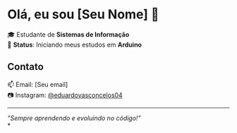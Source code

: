 # Olá, eu sou [Seu Nome] 👋  

🎓 Estudante de **Sistemas de Informação**  
📌 **Status**: Iniciando meus estudos em **Arduino**  

## Contato  

📫 Email: [Seu email]  
📷 Instagram: [@eduardovasconcelos04](https://www.instagram.com/eduardovasconcelos04)  

---  

*"Sempre aprendendo e evoluindo no código!"*  
*  
